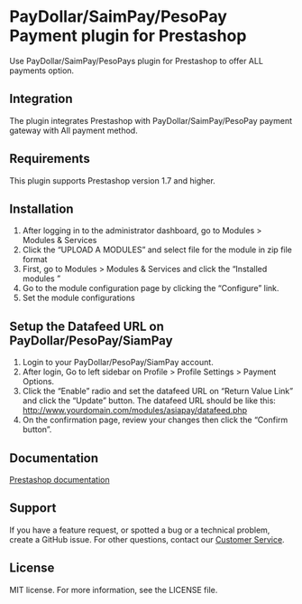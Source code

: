 # PayDollar/SaimPay/PesoPay Payment plugin for Prestashop
Use PayDollar/SaimPay/PesoPays plugin for Prestashop to offer ALL payments option.

## Integration
The plugin integrates Prestashop with PayDollar/SaimPay/PesoPay payment gateway with All payment method.

## Requirements
This plugin supports Prestashop version 1.7 and higher.

## Installation
1.	After logging in to the administrator dashboard, go to Modules > Modules & Services
2.	Click the “UPLOAD A MODULES” and select file for the module in zip file format
3.	First, go to Modules > Modules & Services and click the “Installed modules ” 
4.	Go to the module configuration page by clicking the “Configure” link.
5.	Set the module configurations

## Setup the Datafeed URL on PayDollar/PesoPay/SiamPay
 1. Login to your PayDollar/PesoPay/SiamPay account.
 2. After login, Go to left sidebar on Profile > Profile Settings > Payment Options.
 3. Click the “Enable” radio and set the datafeed URL on “Return Value Link” and click the “Update” button. The datafeed URL should be like this: http://www.yourdomain.com/modules/asiapay/datafeed.php
 4. On the confirmation page, review your changes then click the “Confirm button”.

 ## Documentation
[Prestashop documentation](https://github.com/asiapay-lib/asiapay-Prestashop/raw/master/Integration%20Guide%20for%20PestaShop%201.7.docx)

## Support
If you have a feature request, or spotted a bug or a technical problem, create a GitHub issue. For other questions, contact our [Customer Service](https://www.paydollar.com/en/contactus.html).

## License
MIT license. For more information, see the LICENSE file.
